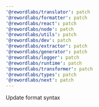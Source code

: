 ```yaml
---
'@rewordlabs/translator': patch
'@rewordlabs/formatter': patch
'@rewordlabs/react': patch
'@rewordlabs/node': patch
'@rewordlabs/utils': patch
'@rewordlabs/dev': patch
'@rewordlabs/extractor': patch
'@rewordlabs/generator': patch
'@rewordlabs/logger': patch
'@rewordlabs/runtime': patch
'@rewordlabs/transformer': patch
'@rewordlabs/types': patch
'@rewordlabs/next': patch
---
```


Update format syntax
